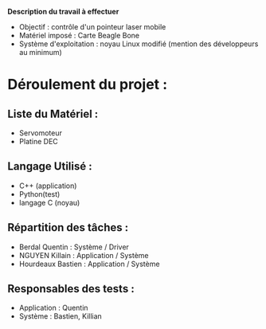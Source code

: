 
<b>Description du travail à effectuer</b>

 - Objectif               : contrôle d'un pointeur laser mobile
 - Matériel imposé        : Carte Beagle Bone
 - Système d'exploitation : noyau Linux modifié (mention des développeurs au minimum)


# Déroulement du projet :

## Liste du Matériel :
 - Servomoteur
 - Platine DEC
 
## Langage Utilisé :
  - C++ (application)
  - Python(test)
  - langage C (noyau)
  
  
## Répartition des tâches :
  - Berdal Quentin    : Système / Driver
  - NGUYEN Killain    : Application / Système               
  - Hourdeaux Bastien : Application / Système
  
## Responsables des tests :
 - Application        : Quentin
 - Système            : Bastien, Killian

